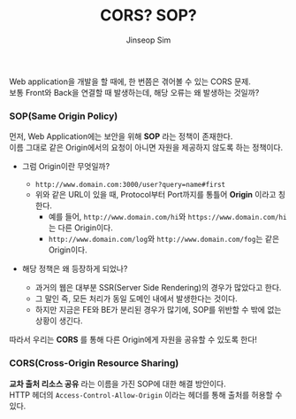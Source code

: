 ﻿---
layout: post
title: "CORS? SOP?"
categories: Tech
tags: [theory]
author:
  - Jinseop Sim
toc: true
---
Web application을 개발을 할 때에, 한 번쯤은 겪어볼 수 있는 CORS 문제.  
보통 Front와 Back을 연결할 때 발생하는데, 해당 오류는 왜 발생하는 것일까?  

### SOP(Same Origin Policy)
먼저, Web Application에는 보안을 위해 __SOP__ 라는 정책이 존재한다.  
이름 그대로 같은 Origin에서의 요청이 아니면 자원을 제공하지 않도록 하는 정책이다.  

- 그럼 Origin이란 무엇일까?  
  - ```http://www.domain.com:3000/user?query=name#first```
  - 위와 같은 URL이 있을 때, Protocol부터 Port까지를 통틀어 __Origin__ 이라고 칭한다.
    - 예를 들어, ```http://www.domain.com/hi```와 ```https://www.domain.com/hi```는 다른 Origin이다.
    - ```http://www.domain.com/log```와 ```http://www.domain.com/fog```는 같은 Origin이다.  

- 해당 정책은 왜 등장하게 되었나?
  - 과거의 웹은 대부분 SSR(Server Side Rendering)의 경우가 많았다고 한다.
  - 그 말인 즉, 모든 처리가 동일 도메인 내에서 발생한다는 것이다.
  - 하지만 지금은 FE와 BE가 분리된 경우가 많기에, SOP를 위반할 수 밖에 없는 상황이 생긴다.

따라서 우리는 __CORS__ 를 통해 다른 Origin에게 자원을 공유할 수 있도록 한다!

### CORS(Cross-Origin Resource Sharing)
__교차 출처 리소스 공유__ 라는 이름을 가진 SOP에 대한 해결 방안이다.  
HTTP 헤더의 ```Access-Control-Allow-Origin``` 이라는 헤더를 통해 출처를 허용할 수 있다.  
